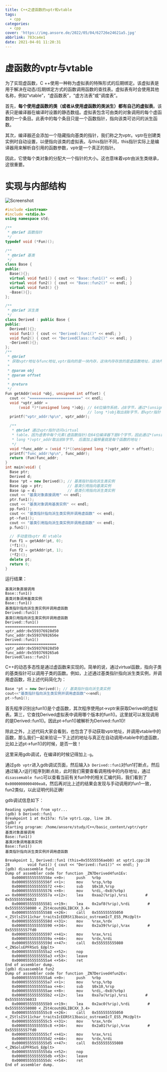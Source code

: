 ```yaml
---
title: C++之虚函数的vptr和vtable
tags:
  - cpp
categories:
  - cpp
cover: 'https://img.ansore.de/2022/05/04/62726e24621a5.jpg'
abbrlink: 783ca4e1
date: 2021-04-01 11:20:31
---
```


# 虚函数的vptr与vtable

为了实现虚函数，C ++使用一种称为虚拟表的特殊形式的后期绑定。该虚拟表是用于解决在动态/后期绑定方式的函数调用函数的查找表。虚拟表有时会使用其他名称，例如“vtable”，“虚函数表”，“虚方法表”或“调度表”。

首先，**每个使用虚函数的类（或者从使用虚函数的类派生）都有自己的虚拟表**。该表只是编译器在编译时设置的静态数组。虚拟表包含可由类的对象调用的每个虚函数的一个条目。此表中的每个条目只是一个函数指针，指向该类可访问的派生函数。

其次，编译器还会添加一个隐藏指向基类的指针，我们称之为vptr。vptr在创建类实例时自动设置，以便指向该类的虚拟表。与this指针不同，this指针实际上是编译器用来解析自引用的函数参数，vptr是一个真正的指针。

因此，它使每个类对象的分配大一个指针的大小。这也意味着vptr由派生类继承，这很重要。

# 实现与内部结构

![Screenshot](https://img.ansore.de/2022/05/04/62726f9dc2795.png)

```cpp
#include <iostream>
#include <stdio.h>
using namespace std;

/**
 * @brief 函数指针
 */
typedef void (*Fun)();

/**
 * @brief 基类
 */
class Base {
public:
  Base(){};
  virtual void fun1() { cout << "Base::fun1()" << endl; }
  virtual void fun2() { cout << "Base::fun2()" << endl; }
  virtual void fun3() {}
  ~Base(){};
};

/**
 * @brief 派生类
 */
class Derived : public Base {
public:
  Derived(){};
  void fun1() { cout << "Derived::fun1()" << endl; }
  void fun2() { cout << "DerivedClass::fun2()" << endl; }
  ~Derived(){};
};
/**
 * @brief
 * 获取vptr地址与func地址,vptr指向的是一块内存，这块内存存放的是虚函数地址，这块内存就是我们所说的虚表
 *
 * @param obj
 * @param offset
 *
 * @return
 */
Fun getAddr(void *obj, unsigned int offset) {
  cout << "=======================" << endl;
  void *vptr_addr =
      (void *)*(unsigned long *)obj; // 64位操作系统，占8字节，通过*(unsigned
                                     // long *)obj取出前8字节，即vptr指针
  printf("vptr_addr:%p\n", vptr_addr);

  /**
   * @brief 通过vptr指针访问virtual
   * table，因为虚表中每个元素(虚函数指针)在64位编译器下是8个字节，因此通过*(unsigned
   * long *)vptr_addr取出前8字节， 后面加上偏移量就是每个函数的地址！
   */
  void *func_addr = (void *)*((unsigned long *)vptr_addr + offset);
  printf("func_addr:%p\n", func_addr);
  return (Fun)func_addr;
}
int main(void) {
  Base ptr;
  Derived d;
  Base *pt = new Derived(); // 基类指针指向派生类实例
  Base &pp = ptr;           // 基类引用指向基类实例
  Base &p = d;              // 基类引用指向派生类实例
  cout << "基类对象直接调用" << endl;
  ptr.fun1();
  cout << "基类对象调用基类实例" << endl;
  pp.fun1();
  cout << "基类指针指向派生类实例并调用虚函数" << endl;
  pt->fun1();
  cout << "基类引用指向派生类实例并调用虚函数" << endl;
  p.fun1();

  // 手动查找vptr 和 vtable
  Fun f1 = getAddr(pt, 0);
  (*f1)();
  Fun f2 = getAddr(pt, 1);
  (*f2)();
  delete pt;
  return 0;
}
```

运行结果：

```
基类对象直接调用
Base::fun1()
基类对象调用基类实例
Base::fun1()
基类指针指向派生类实例并调用虚函数
Derived::fun1()
基类引用指向派生类实例并调用虚函数
Derived::fun1()
=======================
vptr_addr:0x559376928d50
func_addr:0x55937692656e
Derived::fun1()
=======================
vptr_addr:0x559376928d50
func_addr:0x5593769265a6
DerivedClass::fun2()
```

C++的动态多态性是通过虚函数来实现的。简单的说，通过virtual函数，指向子类的基类指针可以调用子类的函数。例如，上述通过基类指针指向派生类实例，并调用虚函数，将上述代码简化为：

```cpp
Base *pt = new Derived(); // 基类指针指向派生类实例
cout<<"基类指针指向派生类实例并调用虚函数"<<endl;
pt->fun1();
```

首先程序识别出fun1()是个虚函数，其次程序使用pt->vptr来获取Derived的虚拟表。第三，它查找Derived虚拟表中调用哪个版本的fun1()。这里就可以发现调用的是Derived::fun1()。因此pt->fun1()被解析为Derived::fun1()!

除此之外，上述代码大家会看到，也包含了手动获取vptr地址，并调用vtable中的函数，那么我们一起来验证一下上述的地址与真正在自动调用vtable中的虚函数，比如上述pt->fun1()的时候，是否一致！

这里采用gdb调试，在编译的时候记得加上`-g`。

通过`gdb vptr`进入gdb调试页面，然后输入`b Derived::fun1`对fun1打断点，然后通过输入r运行程序到断点处，此时我们需要查看调用栈中的内存地址，通过`disassemable fun1`可以查看当前有关fun1中的相关汇编代码，我们看到了`0x0000000000400ea8`，然后再对比上述的结果会发现与手动调用的fun1一致，fun2类似，以此证明代码正确!

gdb调试信息如下：

```
Reading symbols from vptr...
(gdb) b Derived::fun1
Breakpoint 1 at 0x157a: file vptr1.cpp, line 28.
(gdb) r
Starting program: /home/ansore/study/C++/basic_content/vptr/vptr 
基类对象直接调用
Base::fun1()
基类对象调用基类实例
Base::fun1()
基类指针指向派生类实例并调用虚函数

Breakpoint 1, Derived::fun1 (this=0x55555556aeb0) at vptr1.cpp:28
28        void fun1() { cout << "Derived::fun1()" << endl; }
(gdb) disassemble fun1
Dump of assembler code for function _ZN7Derived4fun1Ev:
   0x000055555555556e <+0>:     push   %rbp
   0x000055555555556f <+1>:     mov    %rsp,%rbp
   0x0000555555555572 <+4>:     sub    $0x10,%rsp
   0x0000555555555576 <+8>:     mov    %rdi,-0x8(%rbp)
=> 0x000055555555557a <+12>:    lea    0xaa2(%rip),%rsi        # 0x555555556023
   0x0000555555555581 <+19>:    lea    0x2af8(%rip),%rdi        # 0x555555558080 <_ZSt4cout@GLIBCXX_3.4>
   0x0000555555555588 <+26>:    call   0x555555555050 <_ZStlsISt11char_traitsIcEERSt13basic_ostreamIcT_ES5_PKc@plt>
   0x000055555555558d <+31>:    mov    %rax,%rdx
   0x0000555555555590 <+34>:    mov    0x2a39(%rip),%rax        # 0x555555557fd0
   0x0000555555555597 <+41>:    mov    %rax,%rsi
   0x000055555555559a <+44>:    mov    %rdx,%rdi
   0x000055555555559d <+47>:    call   0x555555555080 <_ZNSolsEPFRSoS_E@plt>
   0x00005555555555a2 <+52>:    nop
   0x00005555555555a3 <+53>:    leave  
   0x00005555555555a4 <+54>:    ret    
End of assembler dump.
(gdb) disassemble fun2
Dump of assembler code for function _ZN7Derived4fun2Ev:
   0x00005555555555a6 <+0>:     push   %rbp
   0x00005555555555a7 <+1>:     mov    %rsp,%rbp
   0x00005555555555aa <+4>:     sub    $0x10,%rsp
   0x00005555555555ae <+8>:     mov    %rdi,-0x8(%rbp)
   0x00005555555555b2 <+12>:    lea    0xa7a(%rip),%rsi        # 0x555555556033
   0x00005555555555b9 <+19>:    lea    0x2ac0(%rip),%rdi        # 0x555555558080 <_ZSt4cout@GLIBCXX_3.4>
   0x00005555555555c0 <+26>:    call   0x555555555050 <_ZStlsISt11char_traitsIcEERSt13basic_ostreamIcT_ES5_PKc@plt>
   0x00005555555555c5 <+31>:    mov    %rax,%rdx
   0x00005555555555c8 <+34>:    mov    0x2a01(%rip),%rax        # 0x555555557fd0
   0x00005555555555cf <+41>:    mov    %rax,%rsi
   0x00005555555555d2 <+44>:    mov    %rdx,%rdi
   0x00005555555555d5 <+47>:    call   0x555555555080 <_ZNSolsEPFRSoS_E@plt>
   0x00005555555555da <+52>:    nop
   0x00005555555555db <+53>:    leave  
   0x00005555555555dc <+54>:    ret    
End of assembler dump.
```
